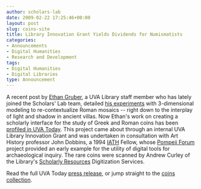 ```yaml
---
author: scholars-lab
date: 2009-02-22 17:25:46+00:00
layout: post
slug: coins-site
title: Library Innovation Grant Yields Dividends for Numismatists
categories:
- Announcements
- Digital Humanities
- Research and Development
tags:
- Digital Humanities
- Digital Libraries
type: Announcement
---
```


<!-- ![Ethan in the SLab](http://farm4.static.flickr.com/3614/3300810539_6e6f755e21.jpg) -->

A recent post by [Ethan Gruber](/people/ethan-gruber/), a UVA Library staff member who has lately joined the Scholars' Lab team, detailed [his experiments](http://scholarslab.lib.virginia.edu/index.php/digital-humanities/research-applications-for-3d-models-in-art-history/) with 3-dimensional modeling to re-contextualize Roman mosaics -- right down to the interplay of light and shadow in ancient villas.  Now Ethan's work on creating a scholarly interface for the study of Greek and Roman coins has been [profiled in UVA Today](http://www.virginia.edu/uvatoday/newsRelease.php?id=7810).  This project came about through an internal UVA Library Innovation Grant and was undertaken in consultation with Art History professor John Dobbins, a 1994 [IATH](http://iath.virginia.edu) Fellow, whose [Pompeii Forum](http://pompeii.virginia.edu/) project provided an early example for the utility of digital tools for archaeological inquiry.  The rare coins were scanned by Andrew Curley of the Library's [Scholarly Resources](http://lib.virginia.edu/scholarlyresources/) Digitization Services.


<!-- 

Photo credit: Dan Addison.  
 -->
Read the full UVA Today [press release](http://www.virginia.edu/uvatoday/newsRelease.php?id=7810), or jump straight to the [coins collection](http://coins.lib.virginia.edu/).
